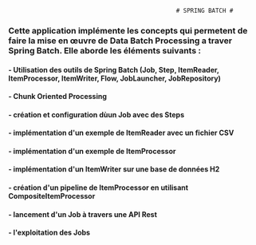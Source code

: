                                                    # SPRING BATCH #

### Cette application implémente les concepts qui permetent de faire la mise en œuvre de Data Batch Processing a traver Spring Batch. Elle aborde les éléments suivants :

#### - Utilisation des outils de Spring Batch (Job, Step, ItemReader, ItemProcessor, ItemWriter, Flow, JobLauncher, JobRepository)
#### - Chunk Oriented Processing
#### - création et configuration dùun Job avec des Steps
#### - implémentation d'un exemple de ItemReader avec un fichier CSV
#### - implémentation d'un exemple de ItemProcessor
#### - implémentation d'un ItemWriter sur une base de données H2
#### - création d'un pipeline de ItemProcessor en utilisant CompositeItemProcessor
#### - lancement d'un Job à travers une API Rest
#### - l'exploitation des Jobs
